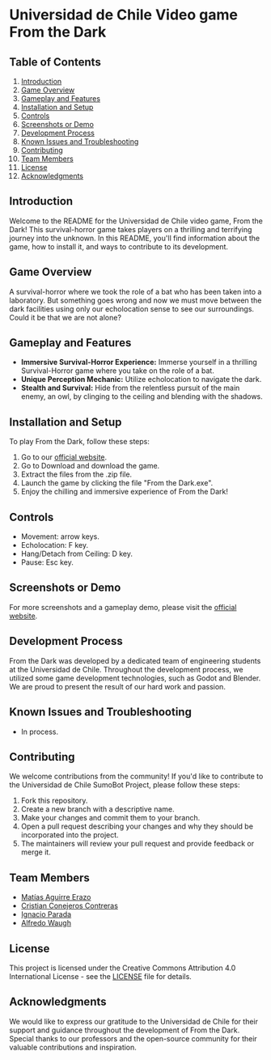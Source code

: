 # Universidad de Chile Video game From the Dark

## Table of Contents

1. [Introduction](#introduction)
2. [Game Overview](#game-overview)
3. [Gameplay and Features](#gameplay-and-features)
4. [Installation and Setup](#installation-and-setup)
5. [Controls](#controls)
6. [Screenshots or Demo](#screenshots-or-demo)
7. [Development Process](#development-process)
8. [Known Issues and Troubleshooting](#known-issues-and-troubleshooting)
9. [Contributing](#contributing)
10. [Team Members](#team-members)
11. [License](#license)
12. [Acknowledgments](#acknowledgments)

## Introduction

Welcome to the README for the Universidad de Chile video game, From the Dark! This survival-horror game takes players on a thrilling and terrifying journey into the unknown. In this README, you'll find information about the game, how to install it, and ways to contribute to its development.

## Game Overview

A survival-horror where we took the role of a bat who has been taken into a laboratory. But something goes wrong and now we must move between the dark facilities using only our echolocation sense to see our surroundings. Could it be that we are not alone?

## Gameplay and Features

- **Immersive Survival-Horror Experience:** Immerse yourself in a thrilling Survival-Horror game where you take on the role of a bat.
- **Unique Perception Mechanic:** Utilize echolocation to navigate the dark.
- **Stealth and Survival:** Hide from the relentless pursuit of the main enemy, an owl, by clinging to the ceiling and blending with the shadows.

## Installation and Setup

To play From the Dark, follow these steps:

1. Go to our [official website](https://matiasaguirree.itch.io/from-the-dark).
2. Go to Download and download the game.
3. Extract the files from the .zip file.
4. Launch the game by clicking the file "From the Dark.exe".
5. Enjoy the chilling and immersive experience of From the Dark!

## Controls

- Movement: arrow keys.
- Echolocation: F key.
- Hang/Detach from Ceiling: D key.
- Pause: Esc key.

## Screenshots or Demo

For more screenshots and a gameplay demo, please visit the [official website](https://matiasaguirree.itch.io/from-the-dark).

## Development Process

From the Dark was developed by a dedicated team of engineering students at the Universidad de Chile. Throughout the development process, we utilized some game development technologies, such as Godot and Blender. We are proud to present the result of our hard work and passion.

## Known Issues and Troubleshooting

- In process.

## Contributing

We welcome contributions from the community! If you'd like to contribute to the Universidad de Chile SumoBot Project, please follow these steps:

1. Fork this repository.
2. Create a new branch with a descriptive name.
3. Make your changes and commit them to your branch.
4. Open a pull request describing your changes and why they should be incorporated into the project.
5. The maintainers will review your pull request and provide feedback or merge it.

## Team Members

- [Matías Aguirre Erazo](https://github.com/matiasAguirreE)
- [Cristian Conejeros Contreras](https://github.com/Canoso14)
- [Ignacio Parada](https://github.com/Newton-Boy)
- [Alfredo Waugh](https://github.com/theoneandonlyalfre2)

## License

This project is licensed under the Creative Commons Attribution 4.0 International License - see the [LICENSE](https://creativecommons.org/licenses/by/4.0/) file for details.

## Acknowledgments

We would like to express our gratitude to the Universidad de Chile for their support and guidance throughout the development of From the Dark. Special thanks to our professors and the open-source community for their valuable contributions and inspiration.
